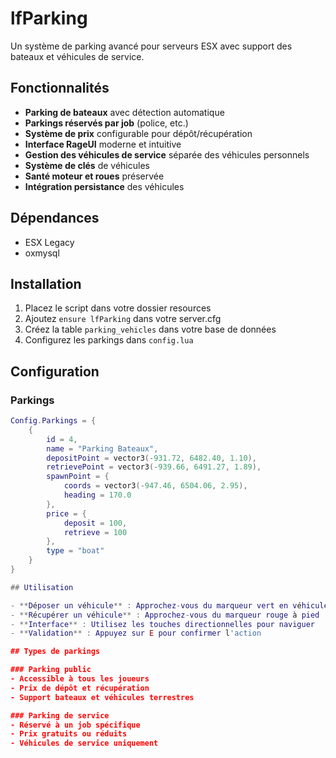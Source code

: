 # lfParking

Un système de parking avancé pour serveurs ESX avec support des bateaux et véhicules de service.

## Fonctionnalités

- **Parking de bateaux** avec détection automatique
- **Parkings réservés par job** (police, etc.)
- **Système de prix** configurable pour dépôt/récupération
- **Interface RageUI** moderne et intuitive
- **Gestion des véhicules de service** séparée des véhicules personnels
- **Système de clés** de véhicules
- **Santé moteur et roues** préservée
- **Intégration persistance** des véhicules

## Dépendances

- ESX Legacy
- oxmysql

## Installation

1. Placez le script dans votre dossier resources
2. Ajoutez `ensure lfParking` dans votre server.cfg
3. Créez la table `parking_vehicles` dans votre base de données
4. Configurez les parkings dans `config.lua`

## Configuration

### Parkings
```lua
Config.Parkings = {
    {
        id = 4,
        name = "Parking Bateaux",
        depositPoint = vector3(-931.72, 6482.40, 1.10),
        retrievePoint = vector3(-939.66, 6491.27, 1.89),
        spawnPoint = {
            coords = vector3(-947.46, 6504.06, 2.95),
            heading = 170.0
        },
        price = {
            deposit = 100,
            retrieve = 100
        },
        type = "boat"
    }
}

## Utilisation

- **Déposer un véhicule** : Approchez-vous du marqueur vert en véhicule
- **Récupérer un véhicule** : Approchez-vous du marqueur rouge à pied
- **Interface** : Utilisez les touches directionnelles pour naviguer
- **Validation** : Appuyez sur E pour confirmer l'action

## Types de parkings

### Parking public
- Accessible à tous les joueurs
- Prix de dépôt et récupération
- Support bateaux et véhicules terrestres

### Parking de service
- Réservé à un job spécifique
- Prix gratuits ou réduits
- Véhicules de service uniquement

